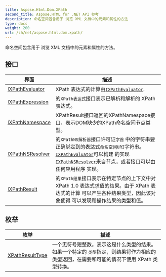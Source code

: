 ```yaml
---
title: Aspose.Html.Dom.XPath
second_title: Aspose.HTML for .NET API 参考
description: 命名空间包含用于 浏览 XML 文档中的元素和属性的方法
type: docs
weight: 200
url: /zh/net/aspose.html.dom.xpath/
---
```

命名空间包含用于 浏览 XML 文档中的元素和属性的方法。

## 接口

| 界面 | 描述 |
| --- | --- |
| [IXPathEvaluator](./ixpathevaluator/) | XPath 表达式的计算由[`IXPathEvaluator`](../aspose.html.dom.xpath/ixpathevaluator/). |
| [IXPathExpression](./ixpathexpression/) | 的`XPath表达式`接口表示已解析和解析的 XPath 表达式。 |
| [IXPathNamespace](./ixpathnamespace/) | XPathResult接口返回的XPathNamespace接口，表示DOM缺少的XPath命名空间节点类型。 |
| [IXPathNSResolver](./ixpathnsresolver/) | 的`XPathNS解析器`接口许可证`字首` 中的字符串要正确绑定到的表达式`命名空间URI`字符串。 [`IXPathEvaluator`](../aspose.html.dom.xpath/ixpathevaluator/)可以构建 的实现[`IXPathNSResolver`](../aspose.html.dom.xpath/ixpathnsresolver/)来自节点，或者接口可以由任何应用程序 实现。 |
| [IXPathResult](./ixpathresult/) | 的`XPath结果`接口表示在特定节点的上下文中对 XPath 1.0 表达式求值的结果。由于 XPath 表达式的计算 可以产生各种结果类型，因此该对象使得 可以发现和操作结果的类型和值。 |
## 枚举

| 枚举 | 描述 |
| --- | --- |
| [XPathResultType](./xpathresulttype/) | 一个无符号短整数，表示这是什么类型的结果。如果一个特定的 `类型`指定，则结果将作为相应的 类型返回，在需要和可能的情况下使用 XPath 类型转换。 |


